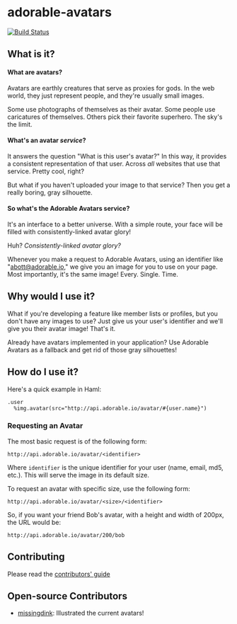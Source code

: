 # adorable-avatars
[![Build Status](https://travis-ci.org/adorableio/avatars-api.svg?branch=master)](https://travis-ci.org/adorableio/avatars-api?branch=master)

## What is it?

#### What are avatars?
Avatars are earthly creatures that serve as proxies for gods.
In the web world, they just represent people, and they're usually small images. 

Some use photographs of themselves as their avatar. Some people use caricatures of themselves. Others pick their favorite superhero. The sky's the limit.

#### What's an avatar _service_?
It answers the question "What is this user's avatar?"
In this way, it provides a consistent representation of that user.
Across _all_ websites that use that service. Pretty cool, right?

But what if you haven't uploaded your image to that service?
Then you get a really boring, gray silhouette.

#### So what's the Adorable Avatars service?
It's an interface to a better universe. With a simple route, your face will be filled with consistently-linked avatar glory!

Huh? _Consistently-linked avatar glory?_

Whenever you make a request to Adorable Avatars, using an identifier like "abott@adorable.io," we give you an image for you to use on your page.
Most importantly, it's the same image! Every. Single. Time.

## Why would I use it?
What if you're developing a feature like member lists or profiles, but you don't have any images to use?
Just give us your user's identifier and we'll give you their avatar image!
That's it.

Already have avatars implemented in your application?
Use Adorable Avatars as a fallback and get rid of those gray silhouettes!

## How do I use it?
Here's a quick example in Haml:
```haml
.user
  %img.avatar(src="http://api.adorable.io/avatar/#{user.name}")
```

### Requesting an Avatar
The most basic request is of the following form:

    http://api.adorable.io/avatar/<identifier>

Where `identifier` is the unique identifier for your user (name, email, md5, etc.).
This will serve the image in its default size.

To request an avatar with specific size, use the following form:

    http://api.adorable.io/avatar/<size>/<identifier>

So, if you want your friend Bob's avatar, with a height and width of 200px, the URL would be:

    http://api.adorable.io/avatar/200/bob

## Contributing

Please read the [contributors' guide](CONTRIBUTING.md)

## Open-source Contributors

* [missingdink](https://twitter.com/missingdink): Illustrated the current avatars!
